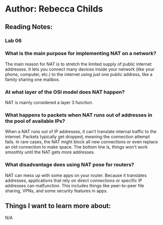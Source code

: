 # Author: Rebecca Childs
## Reading Notes:
### Lab 06

### What is the main purpose for implementing NAT on a network?
The main reason for NAT is to stretch the limited supply of public internet addresses. It lets you connect many devices inside your network (like your phone, computer, etc.) to the internet using just one public address, like a family sharing one mailbox.

### At what layer of the OSI model does NAT happen?
NAT is mainly considered a layer 3 function.

### What happens to packets when NAT runs out of addresses in the pool of available IPs?
When a NAT runs out of IP addresses, it can't translate internal traffic to the internet. Packets typically get dropped, meaning the connection attempt fails. In rare cases, the NAT might block all new connections or even replace an old connection to make space. The bottom line is, things won't work smoothly until the NAT gets more addresses.

### What disadvantage does using NAT pose for routers?
NAT can mess up with some apps on your router. Because it translates addresses, applications that rely on direct connections or specific IP addresses can malfunction. This includes things like peer-to-peer file sharing, VPNs, and some security features in apps.

## Things I want to learn more about:
N/A
